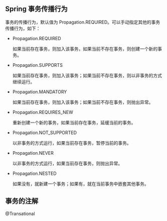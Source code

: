 ## Spring 事务传播行为

事务的传播行为，默认值为 Propagation.REQUIRED。可以手动指定其他的事务传播行为，如下：

* Propagation.REQUIRED

  如果当前存在事务，则加入该事务，如果当前不存在事务，则创建一个新的事务。

* Propagation.SUPPORTS

  如果当前存在事务，则加入该事务；如果当前不存在事务，则以非事务的方式继续运行。

* Propagation.MANDATORY

  如果当前存在事务，则加入该事务；如果当前不存在事务，则抛出异常。

* Propagation.REQUIRES_NEW

  重新创建一个新的事务，如果当前存在事务，延缓当前的事务。

* Propagation.NOT_SUPPORTED

  以非事务的方式运行，如果当前存在事务，暂停当前的事务。

* Propagation.NEVER

  以非事务的方式运行，如果当前存在事务，则抛出异常。

* Propagation.NESTED

  如果没有，就新建一个事务；如果有，就在当前事务中嵌套其他事务。

## 事务的注解

@Transational















